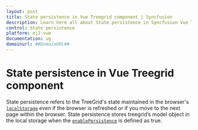 ```yaml
---
layout: post
title: State persistence in Vue Treegrid component | Syncfusion
description: Learn here all about State persistence in Syncfusion Vue Treegrid component of Syncfusion Essential JS 2 and more.
control: State persistence 
platform: ej2-vue
documentation: ug
domainurl: ##DomainURL##
---
```


# State persistence in Vue Treegrid component

State persistence refers to the TreeGrid's state maintained in the browser's [`localStorage`](https://www.w3schools.com/html/html5_webstorage.asp#) even if the browser is refreshed or if you move to the next page within the browser.
State persistence stores treegrid’s model object in the local storage when the [`enablePersistence`](https://ej2.syncfusion.com/vue/documentation/api/treegrid/#enablepersistence) is defined as true.